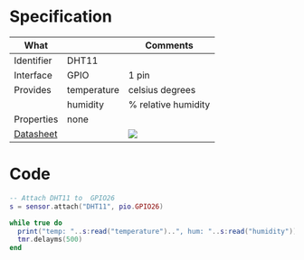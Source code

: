 # Specification

| What         |             | Comments                   |
|--------------|-------------|----------------------------|
| Identifier   | DHT11       |                            |
| Interface    | GPIO        | 1 pin                      |
| Provides     | temperature | celsius degrees            |
|              | humidity    | % relative humidity        |
| Properties   | none        |                            |
| [Datasheet](http://www.micropik.com/PDF/dht11.pdf)    |             | ![](http://git.whitecatboard.org/dht11.jpg)                           |


# Code

```lua
-- Attach DHT11 to  GPIO26
s = sensor.attach("DHT11", pio.GPIO26)

while true do
  print("temp: "..s:read("temperature")..", hum: "..s:read("humidity"))
  tmr.delayms(500)
end
```